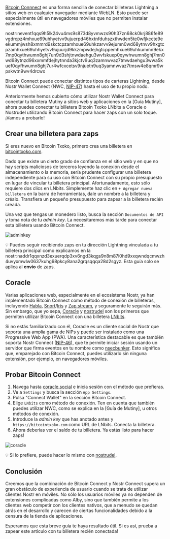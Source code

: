 [Bitcoin Connnect](https://bitcoin-connect.com/) es una forma sencilla de conectar billeteras Lightning a sitios web en cualquier navegador mediante WebLN. Esto puede ser especialmente útil en navegadores móviles que no permiten instalar extensiones. 

nostr:nevent1qqs9h5lk24vu4ms9s873d8yvmwzs90h37zn68ck0krj886fe89vgdrcpz4mhxue69uhhyetvv9ujuerpd46hxtnfduhszxthwden5te0wfjkccte9eekummjwsh8xmmrd9skctcpzamhxue69uhkzarvv9ejumn0wd68ytnvv9hxgtcpzamhxue69uhhyetvv9ujuurjd9kkzmpwdejhgtcppemhxue69uhkummn9ekx7mp0qythwumn8ghj7un9d3shjtnwdaehgu3wvfskuep0qywhwumn8ghj7mn0wd68ytnzd96xxmmfdejhytnnda3kjctv9uq3zamnwvaz7tmwdaehgu3wwa5kuef0qyfhwumn8ghj7ur4wfcxcetsv9njuetn9uq3yamnwvaz7tmsw4e8qmr9wpskwtn9wv4drcwx

Bitcoin Connect puede conectar distintos tipos de carteras Lightning, desde Nostr Wallet Connect (NWC, [NIP-47](https://github.com/nostr-protocol/nips/blob/master/47.md)) hasta el uso de tu propio nodo. 

Anteriormente hemos cubierto cómo utilizar Nostr Wallet Connect para conectar tu billetera Mutiny a sitios web y aplicaciones en la [Guía Mutiny], ahora puedes conectar tu billetera Bitcoin Txoko LNbits a Coracle o Nostrudel utilizando Bitcoin Connect para hacer zaps con un solo toque. ¡Vamos a probarlo!

## Crear una billetera para zaps

Si eres nuevo en Bitcoin Txoko, primero crea una billetera en [bitcointxoko.com](https://bitcointxoko.com). 

Dado que existe un cierto grado de confianza en el sitio web y en que no hay scripts maliciosos de terceros leyendo la conexión desde el almacenamiento o la memoria, sería prudente configurar una billetera independiente para su uso con Bitcoin Connect con su propio presupuesto en lugar de vincular tu billetera principal. Afortunadamente, esto sólo requiere dos clics en LNbits. Simplemente haz clic en `+ Agregar nueva billetera` en la barra de herramientas, dale un nombre a la billetera y créalo. Transfiera un pequeño presupuesto para zapear a la billetera recién creada. 

Una vez que tengas un monedero listo, busca la sección `Documentos de API` y toma nota de tu *admin key*. La necesitaremos más tarde para conectar esta billetera usando Bitcoin Connect. 

![adminkey](https://raw.githubusercontent.com/bitcointxoko/guides/main/images/bitcoin-connect/adminkey.png)

💡 Puedes seguir recibiendo zaps en tu dirección Lightning vinculada a tu billetera principal como explicamos en la nostr:naddr1qqxnzd3exuerqdp3xv6ngd3kqgs9n8m87l0hd9xxqwndqcmwzh4uvyxmwlw0637kuhg98pkcy8ana2grqsqqqa28d2sgyz. Esta guía solo se aplica al **envío** de zaps. 

## Coracle

Varias aplicaciones web, especialmente en el ecosistema Nostr, ya han implementado Bitcoin Connect como método de conexión de billeteras, incluyendo [Habla](https://habla.news/), [Snort](https://snort.social/)/[Iris](https://iris.to/) y [Zap.stream](https://zap.stream/), y seguramente le seguirán más. Sin embargo, que yo sepa, [Coracle](https://coracle.social/) y [nostrudel](https://nostrudel.ninja/) son los primeros que permiten utilizar Bitcoin Connect con una billetera [LNbits](https://lnbits.com/). 

Si no estás familiarizado con él, Coracle es un cliente social de Nostr que soporta una amplia gama de NIPs y puede ser instalado como una Progressive Web App (PWA). Una característica destacable es que también soporta Nostr Connect ([NIP-46](https://github.com/nostr-protocol/nips/blob/master/46.md)), que te permite iniciar sesión usando un servidor que firma eventos en tu nombre como [nsecbunker](https://nsecbunker.com/). Esto significa que, emparejado con Bitcoin Connect, puedes utilizarlo sin ninguna extensión, por ejemplo, en navegadores móviles. 

## Probar Bitcoin Connect

1. Navega hasta [coracle.social](https://coracle.social) e inicia sesión con el método que prefieras. 
2. Ve a `Settings` y busca la sección `App Settings`. 
3. Pulsa "Connect Wallet" en la sección Bitcoin Connect. 
4. Elige `LNbits` como método de conexión. Ten en cuenta que también puedes utilizar NWC, como se explica en la [Guía de Mutiny], u otros métodos de conexión. 
5. Introduce la *admin key* que has anotado antes y `https://bitcointxoko.com` como URL de LNbits. Conecta la billetera. 
6. Ahora deberías ver el saldo de tu billetera. Ya estás listo para hacer zaps!

![coracle](https://raw.githubusercontent.com/bitcointxoko/guides/main/images/bitcoin-connect/coracle.png)

💡 Si lo prefiere, puede hacer lo mismo con [nostrudel](https://nostrudel.ninja/). 

## Conclusión

Creemos que la combinación de Bitcoin Connect y Nostr Connect supera un gran obstáculo de experiencia de usuario cuando se trata de utilizar clientes Nostr en móviles. No sólo los usuarios móviles ya no dependen de extensiones complicadas como Alby, sino que también permite a los clientes web competir con los clientes nativos, que a menudo se quedan atrás en el desarrollo y carecen de ciertas funcionalidades debido a la censura de la tienda de aplicaciones. 

Esperamos que esta breve guía te haya resultado útil. Si es así, prueba a zapear este artículo con tu billetera recién conectada!
